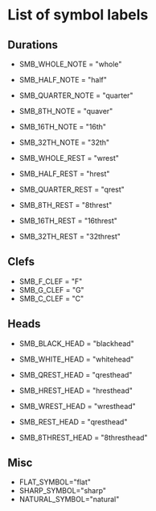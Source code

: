 # List of symbol labels

## Durations

 - SMB_WHOLE_NOTE = "whole"
 - SMB_HALF_NOTE = "half"
 - SMB_QUARTER_NOTE = "quarter"
 - SMB_8TH_NOTE = "quaver"
 - SMB_16TH_NOTE = "16th"
 - SMB_32TH_NOTE = "32th"

 - SMB_WHOLE_REST = "wrest"
 - SMB_HALF_REST = "hrest"
 - SMB_QUARTER_REST = "qrest"
 - SMB_8TH_REST = "8threst"
 - SMB_16TH_REST = "16threst"
 - SMB_32TH_REST = "32threst"

## Clefs

 - SMB_F_CLEF = "F"
 - SMB_G_CLEF = "G"
 - SMB_C_CLEF = "C"

## Heads

 - SMB_BLACK_HEAD = "blackhead"
 - SMB_WHITE_HEAD = "whitehead"

 - SMB_QREST_HEAD = "qresthead"
 - SMB_HREST_HEAD = "hresthead"
 - SMB_WREST_HEAD = "wresthead"
 - SMB_REST_HEAD = "qresthead"
 - SMB_8THREST_HEAD = "8thresthead"

## Misc

 - FLAT_SYMBOL="flat"
 - SHARP_SYMBOL="sharp"
 - NATURAL_SYMBOL="natural"
	
